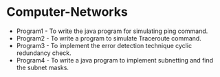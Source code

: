 # Computer-Networks

   - Program1 - To write the java program for simulating ping command.
   - Program2 - To write a program to simulate Traceroute command.
   - Program3 - To implement the error detection technique cyclic redundancy check.
   - Program4 - To write a java program to implement subnetting and find the subnet masks.
